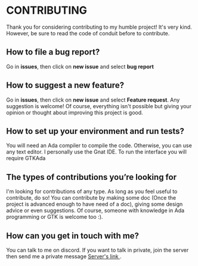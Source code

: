 # CONTRIBUTING

Thank you for considering contributing to my humble project! It's very kind. However, be sure to read the code of conduit before to contribute.

## How to file a bug report?
Go in **issues**, then click on **new issue** and select **bug report**

## How to suggest a new feature?
Go in **issues**, then click on **new issue** and select **Feature request**. Any suggestion is welcome! Of course, everything isn't possible but giving your opinion or thought about improving this project is good.

## How to set up your environment and run tests?
You will need an Ada compiler to compile the code. Otherwise, you can use any text editor. I personally use the Gnat IDE.
To run the interface you will require GTKAda

## The types of contributions you’re looking for
I'm looking for contributions of any type. As long as you feel useful to contribute, do so! You can contribute by making some doc (Once the project is advanced enough to have need of a doc), giving some design advice or even suggestions. Of course, someone with knowledge in Ada programming or GTK is welcome too :).

## How can you get in touch with me?
You can talk to me on discord. If you want to talk in private, join the server then send me a private message 
[Server's link ](https://discord.gg/hSey9Bv).
